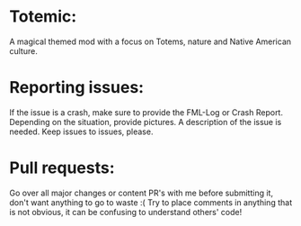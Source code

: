 Totemic:
=======

A magical themed mod with a focus on Totems, nature and Native American culture.

Reporting issues:
=======
If the issue is a crash, make sure to provide the FML-Log or Crash Report.
Depending on the situation, provide pictures.
A description of the issue is needed.
Keep issues to issues, please.


Pull requests:
=======
Go over all major changes or content PR's with me before submitting it, don't want anything to go to waste :(
Try to place comments in anything that is not obvious, it can be confusing to understand others' code!

